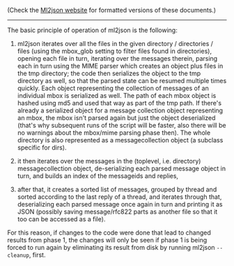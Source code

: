 (Check the [Ml2json website](http://ml2json.christianjaeger.ch/) for
formatted versions of these documents.)

---

The basic principle of operation of ml2json is the following:

1. ml2json iterates over all the files in the given directory /
directories / files (using the mbox_glob setting to filter files found
in directories), opening each file in turn, iterating over the messages therein,
parsing each in turn using the MIME parser which creates an object
plus files in the tmp directory; the code then serializes the object
to the tmp directory as well, so that the parsed state can be resumed
multiple times quickly. Each object representing the collection of
messages of an individual mbox is serialized as well. The path of each
mbox object is hashed using md5 and used that way as part of the tmp
path. If there's already a serialized object for a message collection
object representing an mbox, the mbox isn't parsed again but just the
object deserialized (that's why subsequent runs of the script will be
faster, also there will be no warnings about the mbox/mime parsing
phase then). The whole directory is also represented as a
messagecollection object (a subclass specific for dirs).

2. it then iterates over the messages in the (toplevel, i.e. directory)
messagecollection object, de-serializing each parsed message object in
turn, and builds an index of the messageids and replies,

3. after that, it creates a sorted list of messages, grouped by thread
and sorted according to the last reply of a thread, and iterates
through that, deserializing each parsed message once again in turn and
printing it as JSON (possibly saving message/rfc822 parts as another
file so that it too can be accessed as a file).


For this reason, if changes to the code were done that lead to changed
results from phase 1, the changes will only be seen if phase 1 is
being forced to run again by eliminating its result from disk by
running ml2json `--cleanup`, first.
